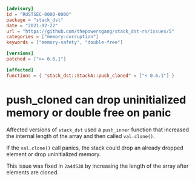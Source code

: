 ```toml
[advisory]
id = "RUSTSEC-0000-0000"
package = "stack_dst"
date = "2021-02-22"
url = "https://github.com/thepowersgang/stack_dst-rs/issues/5"
categories = ["memory-corruption"]
keywords = ["memory-safety", "double-free"]

[versions]
patched = [">= 0.6.1"]

[affected]
functions = { "stack_dst::StackA::push_cloned" = ["< 0.6.1"] }
```

# push_cloned can drop uninitialized memory or double free on panic

Affected versions of `stack_dst` used a `push_inner` function that increased
the internal length of the array and then called `val.clone()`.

If the `val.clone()` call panics, the stack could drop an already dropped
element or drop uninitialized memory.

This issue was fixed in `2a4d538` by increasing the length of the array after
elements are cloned.
